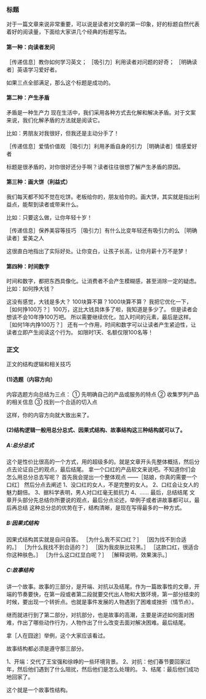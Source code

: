 ### 标题
对于一篇文章来说非常重要，可以说是读者对文章的第一印象，好的标题自然代表着好的阅读量，下面给大家讲几个经典的标题写法。

#### 第一种：向读者发问
［传递信息］教你如何学习英文；
［吸引力］利用读者对问题的好奇；
［明确读者］英语学习爱好者。

如果三点全部满足，那么这个标题是成功的。

#### 第二种：产生矛盾
矛盾是一种生产力
现在生活中，我们采用各种方式去化解和解决矛盾。对于文案来说，我们化解矛盾的方法就是阅读它。

比如：男朋友对我很好，但我还是主动分手了！

［传递信息］爱情价值观
［吸引力］利用矛盾自身的引力
［明确读者］情感爱好者

标题是很矛盾的，对你很好还分手啊？读者往往很想了解产生矛盾的原因。

#### 第三种：画大饼（利益式）
我们每天都不知不觉在吃饼。老板给你的，朋友给你的。画大饼，其实就是指出利益点，能帮到读者或带来什么。

比如：只要这么做，让你年轻十岁！

［传递信息］保养美容等技巧
［吸引力］有什么比变年轻还有吸引力的么
［明确读者］爱美之人

这很直白地指出了实际好处。让你变白，让孩子长高，让你月薪十万不是梦！

#### 第四种：时间数字
时间和数字，都把东西具像化。让消费者不会产生模糊感，甚至消除一定的疑虑。
比如：如何挣大钱？

这没有感觉，大钱是多大？
100块算不算？1000块算不算？
我把它优化一下，［如何挣100万？］100万，这比大钱具体多了啦，我知道是多少了。
但是读者会想该不会10年挣100万吧。
所以需要继续优化，加入时间的元素，最后是这样。
［如何1年内挣100万？］
还有一个作用，时间和数字可以让读者产生紧迫性，让读者立即产生阅读这个行为。
如限时1天、名额仅限100名等！

### 正文
正文的结构逻辑和相关技巧

#### (1)选题（内容方向）
内容选题方向总结为三点：
① 先明确自己的产品或服务的特点
② 收集罗列产品的相关信息
③ 找到一个合适的切入点

这样，你的内容方向就大致出来了。

#### (2)结构逻辑一般用总分总式、因果式结构、故事结构这三种结构就可以了。

##### A:总分总式
这个是性价比很高的一个方式，用的超级多的。就是文章开头先整体概括，然后分点去论证自己的观点，最后结尾。
拿一个口红的产品软文来说吧。不知道你们会怎么用总分总去写呢？
首先我会提出一个整体观点 ——［姑娘，你真的需要一个口红］
然后分点去阐述
1、没口红的女人，不是完整的女人。
2、口红会让女人的魅力翻倍。
3、据科学表明，男人对口红毫无抵抗力
4、……
最后，总结结尾
文章开头部分先总结你所要说的观点，最后分点论述，举例子或者讲故事都可以，最后再总结
这种总分总的优势在于，结构清晰，是现在写得最多的一种方式。

##### B:因果式结构
因果式结构其实就是自问自答。
［为什么我不买口红？］
［因为找不到合适的。］
［为什么我找不到合适的？］
［因为我皮肤比较黑。］
［这款口红，很适合你这种肤色。］
［为什么这口红显白呢？］
［解释说明，效果演示。］

##### C:故事结构
讲一个故事。故事的三部分，是开端、对抗以及结尾。作为一篇故事性的文章，开端的节奏要快，在第一段或者第二段就要交代出人物和大致环境，第一部分结束的时候，要出现一个转折点。也就是事件发展的人物遇到了困难或挫折（情节点）。

继而就进行到了第二部分，对抗部分，也是故事的高潮，主要是讲述如何面对困难，作出了哪些动作行为，人物作出了什么改变去面对解决困难。最后结尾。

拿［人在囧途］举例，这个大家应该看过。

故事结构都必须是遵守那三部分。

1、开端：交代了王宝强和徐峥的一些环境背景。
2、对抗：他们春节要回家过年，然后他们遇到了什么阻扰，然后他们是怎么处理的。
3、结尾：最后他们成功地回家了。

这个就是一个故事性结构。
